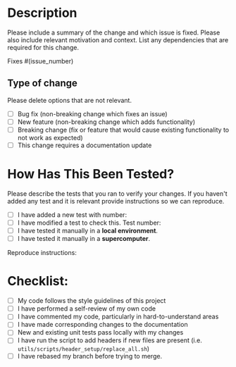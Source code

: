 # Description

Please include a summary of the change and which issue is fixed. Please also include relevant motivation and context. List any dependencies that are required for this change.

Fixes #(issue_number)

## Type of change

Please delete options that are not relevant.

- [ ] Bug fix (non-breaking change which fixes an issue)
- [ ] New feature (non-breaking change which adds functionality)
- [ ] Breaking change (fix or feature that would cause existing functionality to not work as expected)
- [ ] This change requires a documentation update

# How Has This Been Tested?

Please describe the tests that you ran to verify your changes. If you haven't added any test and it is relevant provide instructions so we can reproduce.

- [ ] I have added a new test with number:
- [ ] I have modified a test to check this. Test number: 
- [ ] I have tested it manually in a **local environment**.
- [ ] I have tested it manually in a **supercomputer**.

Reproduce instructions:

# Checklist:

- [ ] My code follows the style guidelines of this project
- [ ] I have performed a self-review of my own code
- [ ] I have commented my code, particularly in hard-to-understand areas
- [ ] I have made corresponding changes to the documentation
- [ ] New and existing unit tests pass locally with my changes
- [ ] I have run the script to add headers if new files are present (i.e. `utils/scripts/header_setup/replace_all.sh`)
- [ ] I have rebased my branch before trying to merge.
